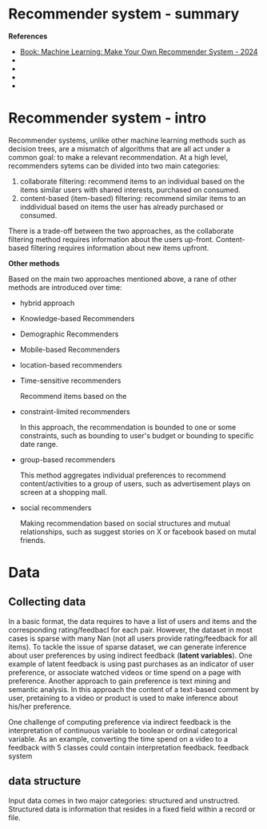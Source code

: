 <h1>Recommender system - summary</h1>

__References__
- [Book: Machine Learning: Make Your Own Recommender System - 2024](https://learning.oreilly.com/library/view/machine-learning-make/9781835882061/)
- []()
- []()
- []()
- []()

# Recommender system - intro

Recommender systems, unlike other machine learning methods such as decision trees, are a mismatch of algorithms that are all act under a common goal: to make a relevant recommendation. At a high level, recommenders sytems can be divided into two main categories:
1. collaborate filtering: recommend items to an individual based on the items similar users with shared interests, purchased on consumed.
2. content-based (item-based) filtering: recommend similar items to an inddividual based on items the user has already purchased or consumed.

There is a trade-off between the two approaches, as the collaborate filtering method requires information about the users up-front. Content-based filtering requires information about new items upfront. 

__Other methods__

Based on the main two approaches mentioned above, a rane of other methods are introduced over time:
- hybrid approach
- Knowledge-based Recommenders
- Demographic Recommenders
- Mobile-based Recommenders

- location-based recommenders

- Time-sensitive recommenders

  Recommend items based on the 
  
- constraint-limited recommenders

  In this approach, the recommendation is bounded to one or some constraints, such as bounding to user's budget or bounding to specific date range.
  
- group-based recommenders

  This method aggregates individual preferences to recommend content/activities to a group of users, such as advertisement plays on screen at a shopping mall.
  
- social recommenders

  Making recommendation based on social structures and mutual relationships, such as suggest stories on X or facebook based on mutal friends.


# Data

## Collecting data
In a basic format, the data requires to have a list of users and items and the corresponding rating/feedbacl for each pair. However, the dataset in most cases is sparse with many Nan (not all users provide rating/feedback for all items). To tackle the issue of sparse dataset, we can generate inference about user preferences by using indirect feedback (__latent variables__). One example of latent feedback is using past purchases as an indicator of user preference, or associate watched videos or time spend on a page with preference. Another approach to gain preference is text mining and semantic analysis. In this approach the content of a text-based comment by user, pretaining to a video or product is used to make inference about his/her preference.

One challenge of computing preference via indirect feedback is the interpretation of continuous variable to boolean or ordinal categorical variable. As an example, converting the time spend on a video to a feedback with 5 classes could contain interpretation feedback.  feedback system

## data structure

Input data comes in two major categories: structured and unstructred. Structured data is information that resides in a fixed field within a record or file. 














